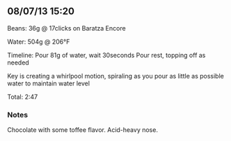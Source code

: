 ## 08/07/13 15:20 ##

Beans: 36g @ 17clicks on Baratza Encore

Water: 504g @ 206°F

Timeline:
Pour 81g of water, wait 30seconds
Pour rest, topping off as needed

Key is creating a whirlpool motion, spiraling as you pour as little as possible
water to maintain water level

Total: 2:47

### Notes ###

Chocolate with some toffee flavor. Acid-heavy nose.
